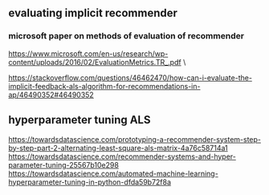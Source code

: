 
## evaluating implicit recommender 
### microsoft paper on methods of evaluation of recommender 
https://www.microsoft.com/en-us/research/wp-content/uploads/2016/02/EvaluationMetrics.TR_.pdf \

https://stackoverflow.com/questions/46462470/how-can-i-evaluate-the-implicit-feedback-als-algorithm-for-recommendations-in-ap/46490352#46490352

## hyperparameter tuning ALS 
https://towardsdatascience.com/prototyping-a-recommender-system-step-by-step-part-2-alternating-least-square-als-matrix-4a76c58714a1 \
https://towardsdatascience.com/recommender-systems-and-hyper-parameter-tuning-25567b10e298 \
https://towardsdatascience.com/automated-machine-learning-hyperparameter-tuning-in-python-dfda59b72f8a
